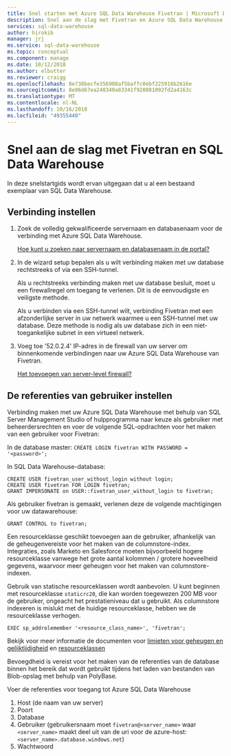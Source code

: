 ```yaml
---
title: Snel starten met Azure SQL Data Warehouse Fivetran | Microsoft Docs
description: Snel aan de slag met Fivetran en Azure SQL Data Warehouse.
services: sql-data-warehouse
author: hirokib
manager: jrj
ms.service: sql-data-warehouse
ms.topic: conceptual
ms.component: manage
ms.date: 10/12/2018
ms.author: elbutter
ms.reviewer: craigg
ms.openlocfilehash: 8e738becfe356908af5baffc0ebf225916b2616e
ms.sourcegitcommit: 8e06d67ea248340a83341f920881092fd2a4163c
ms.translationtype: MT
ms.contentlocale: nl-NL
ms.lasthandoff: 10/16/2018
ms.locfileid: "49355440"
---
```

# <a name="get-started-quickly-with-fivetran-and-sql-data-warehouse"></a>Snel aan de slag met Fivetran en SQL Data Warehouse

In deze snelstartgids wordt ervan uitgegaan dat u al een bestaand exemplaar van SQL Data Warehouse.

## <a name="setup-connection"></a>Verbinding instellen

1. Zoek de volledig gekwalificeerde servernaam en databasenaam voor de verbinding met Azure SQL Data Warehouse.

   [Hoe kunt u zoeken naar servernaam en databasenaam in de portal?](https://docs.microsoft.com/azure/sql-data-warehouse/sql-data-warehouse-connect-overview)

2. In de wizard setup bepalen als u wilt verbinding maken met uw database rechtstreeks of via een SSH-tunnel.

   Als u rechtstreeks verbinding maken met uw database besluit, moet u een firewallregel om toegang te verlenen. Dit is de eenvoudigste en veiligste methode.

   Als u verbinden via een SSH-tunnel wilt, verbinding Fivetran met een afzonderlijke server in uw netwerk waarmee u een SSH-tunnel met uw database. Deze methode is nodig als uw database zich in een niet-toegankelijke subnet in een virtueel netwerk.

3. Voeg toe '52.0.2.4' IP-adres in de firewall van uw server om binnenkomende verbindingen naar uw Azure SQL Data Warehouse van Fivetran.

   [Het toevoegen van server-level firewall?](https://docs.microsoft.com/azure/sql-data-warehouse/create-data-warehouse-portal#create-a-server-level-firewall-rule)

## <a name="setup-user-credentials"></a>De referenties van gebruiker instellen

Verbinding maken met uw Azure SQL Data Warehouse met behulp van SQL Server Management Studio of hulpprogramma naar keuze als gebruiker met beheerdersrechten en voer de volgende SQL-opdrachten voor het maken van een gebruiker voor Fivetran:

In de database master: ` CREATE LOGIN fivetran WITH PASSWORD = '<password>'; `

In SQL Data Warehouse-database:

```
CREATE USER fivetran_user_without_login without login;
CREATE USER fivetran FOR LOGIN fivetran;
GRANT IMPERSONATE on USER::fivetran_user_without_login to fivetran;
```

Als gebruiker fivetran is gemaakt, verlenen deze de volgende machtigingen voor uw datawarehouse:

```
GRANT CONTROL to fivetran;
```

Een resourceklasse geschikt toevoegen aan de gebruiker, afhankelijk van de geheugenvereiste voor het maken van de columnstore-index. Integraties, zoals Marketo en Salesforce moeten bijvoorbeeld hogere resourceklasse vanwege het grote aantal kolommen / grotere hoeveelheid gegevens, waarvoor meer geheugen voor het maken van columnstore-indexen.

Gebruik van statische resourceklassen wordt aanbevolen. U kunt beginnen met resourceklasse `staticrc20`, die kan worden toegewezen 200 MB voor de gebruiker, ongeacht het prestatieniveau dat u gebruikt. Als columnstore indexeren is mislukt met de huidige resourceklasse, hebben we de resourceklasse verhogen.

```
EXEC sp_addrolemember '<resource_class_name>', 'fivetran';
```

Bekijk voor meer informatie de documenten voor [limieten voor geheugen en gelijktijdigheid](https://docs.microsoft.com/azure/sql-data-warehouse/memory-and-concurrency-limits#data-warehouse-limits) en [resourceklassen](https://docs.microsoft.com/azure/sql-data-warehouse/sql-data-warehouse-memory-optimizations-for-columnstore-compression#ways-to-allocate-more-memory)

Bevoegdheid is vereist voor het maken van de referenties van de database binnen het bereik dat wordt gebruikt tijdens het laden van bestanden van Blob-opslag met behulp van PolyBase.

Voer de referenties voor toegang tot Azure SQL Data Warehouse

1. Host (de naam van uw server)
2. Poort
3. Database
4. Gebruiker (gebruikersnaam moet `fivetran@<server_name>` waar `<server_name>` maakt deel uit van de uri voor de azure-host: `<server_name>.database.windows.net`)
5. Wachtwoord